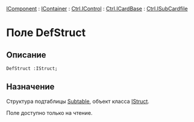 ﻿---
Link: Com.Ctrl.ISubCardfile.@DefStruct
---

[IComponent](topic:Com.Custom.ComClasses.IComponent.Default) :
[IContainer](topic:Com.Custom.ComClasses.IContainer.Default) :
[Ctrl.IControl](topic:Com.Custom.ComClasses.Ctrl.IControl.Default) :
[Ctrl.ICardBase](topic:Com.Custom.ComClasses.Ctrl.ICardBase.Default) :
[Ctrl.ISubCardfile](Default)

# Поле DefStruct

## Описание

    DefStruct :IStruct;

## Назначение

Структура подтаблицы [Subtable](Subtable),
объект класса [IStruct](topic:Com.Custom.ComClasses.IStruct.Default).

Поле доступно только на чтение.

